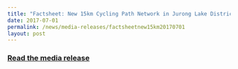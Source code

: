 ```yaml
---
title: "Factsheet: New 15km Cycling Path Network in Jurong Lake District"
date: 2017-07-01
permalink: /news/media-releases/factsheetnew15km20170701
layout: post
---
```

<h3 style="color:#124596; font-weight:bold;"><a href="https://www.lta.gov.sg/content/ltagov/en/newsroom/2017/7/2/factsheet-new-
15km-cycling-path-network-in-jurong-lake-district.html">Read the media release</a></h3>